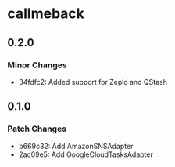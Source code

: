 # callmeback

## 0.2.0

### Minor Changes

- 34fdfc2: Added support for Zeplo and QStash

## 0.1.0

### Patch Changes

- b669c32: Add AmazonSNSAdapter
- 2ac09e5: Add GoogleCloudTasksAdapter
